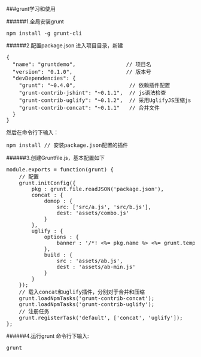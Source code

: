 ###grunt学习和使用


######1.全局安装grunt
<pre>
npm install -g grunt-cli
</pre>

######2.配置package.json
进入项目目录，新建
<pre>
{
  "name": "gruntdemo",                // 项目名
  "version": "0.1.0",                 // 版本号
  "devDependencies": {
    "grunt": "~0.4.0",                 // 依赖插件配置
    "grunt-contrib-jshint": "~0.1.1",  // js语法检查
    "grunt-contrib-uglify": "~0.1.2",  // 采用UglifyJS压缩js
    "grunt-contrib-concat": "~0.1.1"   // 合并文件
  }
}
</pre>
然后在命令行下输入：
<pre>
npm install // 安装package.json配置的插件
</pre>

######3.创建Gruntfile.js，基本配置如下
<pre>
module.exports = function(grunt) {
    // 配置
    grunt.initConfig({
        pkg : grunt.file.readJSON('package.json'),
        concat : {
            domop : {
                src: ['src/a.js', 'src/b.js'],
                dest: 'assets/combo.js'
            }
        },
        uglify : {
            options : {
                banner : '/*! <%= pkg.name %> <%= grunt.template.today("yyyy-mm-dd") %> */\n'
            },
            build : {
                src : 'assets/ab.js',
                dest : 'assets/ab-min.js'
            }
        }
    });
    // 载入concat和uglify插件，分别对于合并和压缩
    grunt.loadNpmTasks('grunt-contrib-concat');
    grunt.loadNpmTasks('grunt-contrib-uglify');
    // 注册任务
    grunt.registerTask('default', ['concat', 'uglify']);
}; 
</pre>

######4.运行grunt
命令行下输入:
<pre>
grunt
</pre>